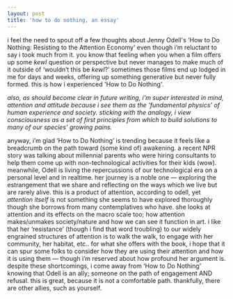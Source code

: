 ```yaml
---
layout: post
title: 'how to do nothing, an essay'
---
```

i feel the need to spout off a few thoughts about Jenny Odell's ‘How to Do Nothing: Resisting to the Attention Economy’ even though i’m reluctant to say i took much from it. you know that feeling when you when a film offers up some *kewl* question or perspective but never manages to make much of it outside of ‘wouldn’t this be *kewl*?’ sometimes those films end up lodged in me for days and weeks, offering up something generative but never fully formed. this is how i experienced 'How to Do Nothing'.

*also, as should become clear in future writing, i’m super interested in mind, attention and attitude because i see them as the ‘fundamental physics’ of human experience and society. sticking with the analogy, i view consciousness as a set of first principles from which to build solutions to many of our species’ growing pains.*

anyway, i’m glad ’How to Do Nothing’ is trending because it feels like a breadcrumb on the path toward (some kind of) awakening. a recent NPR story was talking about millennial parents who were hiring consultants to help them come up with non-technological activities for their kids (wow). meanwhile, Odell is living the repercussions of our technological era on a personal level and in realtime. her journey is a noble one — exploring the estrangement that we share and reflecting on the ways which we live but are rarely alive. this is a product of attention, according to odell, yet *attention itself* is not something she seems to have explored thoroughly though she borrows from many contemplatives who have. she looks at attention and its effects on the macro scale too; how attention makes/unmakes society/nature and how we can see it function in art. i like that her ‘resistance’ (though i find that word troubling) to our widely engrained structures of attention is to walk the walk, to engage with her community, her habitat, etc.. for what she offers with the book, i hope that it can spur some folks to consider how they are using their attention and how it is using them — though i’m reserved about how profound her argument is. despite these shortcomings, i come away from ‘How to Do Nothing’ knowing that Odell is an ally; someone on the path of engagement AND refusal. this is great, because it is not a comfortable path. thankfully, there are other allies, such as yourself.
